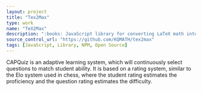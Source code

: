 ```yaml
---
layout: project
title: "Tex2Max"
type: work
name: "TeX2Max"
description: ":books: JavaScript library for converting LaTeX math into Maxima code"
source_control_url: "https://github.com/KQMATH/tex2max"
tags: [JavaScript, Library, NPM, Open Source]
---
```

CAPQuiz is an adaptive learning system, which will continuously select questions to match student ability.
It is based on a rating system, similar to the Elo system used in chess, where the student rating estimates the proficiency and the question rating estimates the difficulty.
